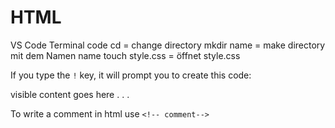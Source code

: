 # HTML

VS Code Terminal code 
cd = change directory 
mkdir name = make directory mit dem Namen name
touch style.css = öffnet style.css

If you type the ```!``` key, it will prompt you to create this code: 
<!DOCTYPE html>
<html lang="en">
    <head>
        <meta charset="UTF-8">
        <meta name="viewport" content="width=device-width, initial-scale=1.0">
        <title>Document</title>
    </head>
    <body>
        visible content goes here . . .
    </body>
</html>

To write a comment in html use ``` <!-- comment--> ```